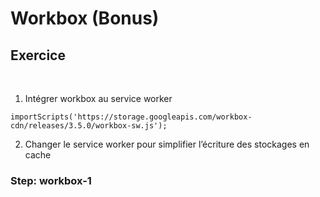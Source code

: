 <!-- .slide: class="exercice fire-bg-pink" -->

# Workbox (Bonus)

## Exercice

<br>

1. Intégrer workbox au service worker

```
importScripts('https://storage.googleapis.com/workbox-cdn/releases/3.5.0/workbox-sw.js');
```

2. Changer le service worker pour simplifier l’écriture des stockages en cache

### Step: workbox-1
